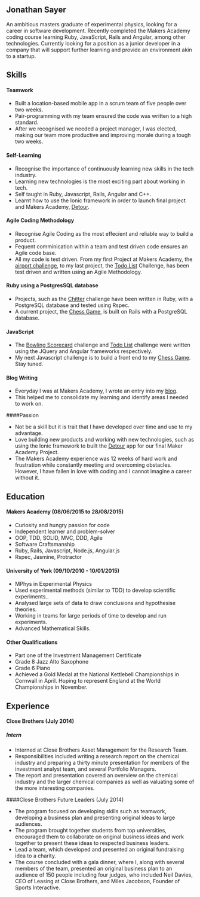 ## Jonathan Sayer

An ambitious masters graduate of experimental physics, looking for a career in software development. Recently completed the Makers Academy coding course learning Ruby, JavaScript, Rails and Angular, among other technologies. Currently looking for a position as a junior developer in a company that will support further learning and provide an environment akin to a startup.

## Skills

#### Teamwork

- Built a location-based mobile app in a scrum team of five people over two weeks.
- Pair-programming with my team ensured the code was written to a high standard.
- After we recognised we needed a project manager, I was elected, making our team more productive and improving morale during a tough two weeks.

#### Self-Learning

- Recognise the importance of continuously learning new skills in the tech industry.
- Learning new technologies is the most exciting part about working in tech.
- Self taught in Ruby, Javascript, Rails, Angular and C++.
- Learnt how to use the Ionic framework in order to launch final project and Makers Academy, [Detour](https://github.com/zeus-org/detour-ionic).


#### Agile Coding Methodology

- Recognise Agile Coding as the most effecient and reliable way to build a product.
- Fequent comminication within a team and test driven code ensures an Agile code base. 
- All my code is test driven. From my first Project at Makers Academy, the [airport challenge](https://github.com/jonathansayer/airport_challenge), to my last project, the [Todo List](https://github.com/jonathansayer/todo_challenge) Challenge, has been test driven and written using an Agile Methodology.

#### Ruby using a PostgresSQL database
   
- Projects, such as the [Chitter](https://github.com/jonathansayer/Chitter_Redo) challenge have been written in Ruby, with a PostgreSQL database and tested using Rspec. 
- A current project, the [Chess Game](https://github.com/jonathansayer/chess), is built on Rails with a PostgreSQL database. 

#### JavaScript

- The [Bowling Scorecard](https://github.com/jonathansayer/bowling-challenge) challenge and [Todo List](https://github.com/jonathansayer/todo_challenge) challenge were written using the JQuery and Angular frameworks respectively.
- My next Javascript challenge is to build a front end to my [Chess Game](https://github.com/jonathansayer/chess). Stay tuned.

#### Blog Writing
- Everyday I was at Makers Academy, I wrote an entry into my [blog](http://the-makers-academy-experience.ghost.io/).
- This helped me to consolidate my learning and identify areas I needed to work on.

####Passion
- Not be a skill but it is trait that I have developed over time and use to my advantage.
- Love building new products and working with new technologies, such as using the Ionic framework to built the [Detour](https://github.com/zeus-org/detour-ionic) app for our final Maker Academy Project.
- The Makers Academy experience was 12 weeks of hard work and frustration while constantly meeting and overcoming obstacles. However, I have fallen in love with coding and I cannot imagine a career without it.  

## Education

#### Makers Academy (08/06/2015 to 28/08/2015)

- Curiosity and hungry passion for code
- Independent learner and problem-solver
- OOP, TDD, SOLID, MVC, DDD, Agile
- Software Craftsmanship
- Ruby, Rails, Javascript, Node.js, Angular.js
- Rspec, Jasmine, Protractor

#### University of York (09/10/2010 - 10/01/2015)

- MPhys in Experimental Physics
- Used experimental methods (similar to TDD) to develop scientific experiments..
- Analysed large sets of data to draw conclusions and hypothesise theories.
- Working in teams for large periods of time to develop and run experiments.
- Advanced Mathematical Skills.   

#### Other Qualifications

- Part one of the Investment Management Certificate
- Grade 8 Jazz Alto Saxophone
- Grade 6 Piano
- Achieved a Gold Medal at the National Kettlebell Championships in Cornwall in April. Hoping to represent England at the World Championships in November.

## Experience

#### Close Brothers (July 2014)
##### Intern
- Interned at Close Brothers Asset Management for the Research Team.
- Responsibilities included writing a research report on the chemical industry and preparing a thirty minute presentation for members of the investment analyst team, and several Portfolio Managers.
- The report and presentation covered an overview on the chemical industry and the larger chemical companies as well as valuating some of the more interesting companies.

####Close Brothers Future Leaders (July 2014)                                               
- The program focused on developing skills such as teamwork, developing a business plan and presenting original ideas to large audiences.
- The program brought together students from top universities, encouraged them to collaborate on original business ideas and work together to present these ideas to respected business leaders.
- Lead a team, which developed and presented an original fundraising idea to a charity.
- The course concluded with a gala dinner, where I, along with several members of the team, presented an original business plan to an audience of 150 people including four judges, who included Neil Davies, CEO of Leasing at Close Brothers, and Miles Jacobson, Founder of Sports Interactive.
